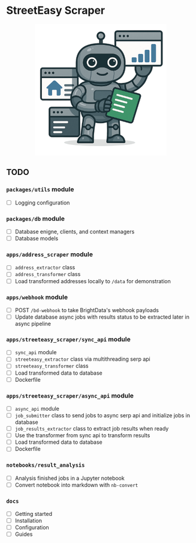 # StreetEasy Scraper

<div align="center" style="margin-bottom: 20px">
    <img src="./docs/src/assets/scraper-hero.png" alt="Scraper mascot hero section" height="350px">
</div>

## TODO

### `packages/utils` module

- [ ] Logging configuration

### `packages/db` module

- [ ] Database enigne, clients, and context managers
- [ ] Database models

### `apps/address_scraper` module

- [ ] `address_extractor` class
- [ ] `address_transformer` class
- [ ] Load transformed addresses locally to `/data` for demonstration

### `apps/webhook` module

- [ ] POST `/bd-webhook` to take BrightData's webhook payloads
- [ ] Update database async jobs with results status to be extracted later in async pipeline

### `apps/streeteasy_scraper/sync_api` module

- [ ] `sync_api` module
- [ ] `streeteasy_extractor` class via multithreading serp api
- [ ] `streeteasy_transformer` class
- [ ] Load transformed data to database
- [ ] Dockerfile

### `apps/streeteasy_scraper/async_api` module

- [ ] `async_api` module
- [ ] `job_submitter` class to send jobs to async serp api and initialize jobs in database
- [ ] `job_results_extractor` class to extract job results when ready
- [ ] Use the transformer from sync api to transform results
- [ ] Load transformed data to database
- [ ] Dockerfile

### `notebooks/result_analysis`

- [ ] Analysis finished jobs in a Jupyter notebook
- [ ] Convert notebook into markdown with `nb-convert`

### `docs`

- [ ] Getting started
- [ ] Installation
- [ ] Configuration
- [ ] Guides
